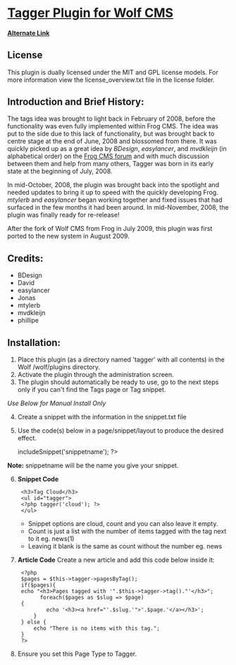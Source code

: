 # [Tagger Plugin for Wolf CMS](http://www.tbeckett.net/articles/plugins/tagger.xhtml)
#### [Alternate Link](http://thehub.silentworks.co.uk/plugins/frog-cms/tagger.html)

## License

This plugin is dually licensed under the MIT and GPL license models.  For more information view the license_overview.txt file in the license folder.

## Introduction and Brief History:

The tags idea was brought to light back in February of 2008, before the functionality was even fully implemented within Frog CMS.  The idea was put to the side due to this lack of functionality, but was brought back to centre stage at the end of June, 2008 and blossomed from there.  It was quickly picked up as a great idea by _BDesign_, _easylancer_, and _mvdkleijn_ (in alphabetical order) on the [Frog CMS forum](http://forum.madebyfrog.com/topic/180) and with much discussion between them and help from many others, Tagger was born in its early state at the beginning of July, 2008.

In mid-October, 2008, the plugin was brought back into the spotlight and needed updates to bring it up to speed with the quickly developing Frog.  _mtylerb_ and _easylancer_ began working together and fixed issues that had surfaced in the few months it had been around.  In mid-November, 2008, the plugin was finally ready for re-release!

After the fork of Wolf CMS from Frog in July 2009, this plugin was first ported to the new system in August 2009.

## Credits:

* BDesign
* David
* easylancer
* Jonas
* mtylerb
* mvdkleijn
* phillipe

## Installation:

1. Place this plugin (as a directory named 'tagger' with all contents) in the Wolf /wolf/plugins directory.
2. Activate the plugin through the administration screen.
3. The plugin should automatically be ready to use, go to the next steps only if you can't find the Tags page or Tag snippet.

_Use Below for Manual Install Only_

4. Create a snippet with the information in the snippet.txt file
5. Use the code(s) below in a page/snippet/layout to produce the desired effect.

    <?php $this->includeSnippet('snippetname'); ?>

__Note:__ snippetname will be the name you give your snippet.

6. __Snippet Code__

        <h3>Tag Cloud</h3>
        <ul id="tagger">
        <?php tagger('cloud'); ?>
        </ul>

   * Snippet options are cloud, count and you can also leave it empty.
   * Count is just a list with the number of items tagged with the tag next to it eg. news(1)
   * Leaving it blank is the same as count without the number eg. news

7. __Article Code__
Create a new article and add this code below inside it:

        <?php
        $pages = $this->tagger->pagesByTag();
        if($pages){
        echo "<h3>Pages tagged with '".$this->tagger->tag()."'</h3>";
              foreach($pages as $slug => $page)
        {
        		echo '<h3><a href="'.$slug.'">'.$page.'</a></h3>';
        	}
        } else {
        	echo "There is no items with this tag.";
        }
        ?>

8. Ensure you set this Page Type to Tagger.

